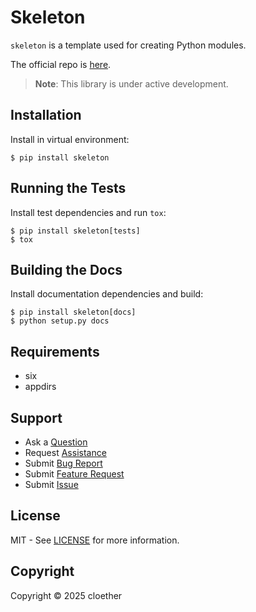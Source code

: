 # Skeleton

`skeleton` is a template used for creating Python modules.

The official repo is [here](https://github.com/cloether/skeleton).

> __Note__: This library is under active development.

## Installation

Install in virtual environment:

    $ pip install skeleton

## Running the Tests

Install test dependencies and run `tox`:

    $ pip install skeleton[tests]
    $ tox

## Building the Docs

Install documentation dependencies and build:

    $ pip install skeleton[docs]
    $ python setup.py docs

## Requirements

- six
- appdirs

## Support

- Ask a [Question](https://github.com/cloether/skeleton/issues/new?template=question.md&labels=question)
- Request [Assistance](https://github.com/cloether/skeleton/issues/new?template=need-help.md&labels=help+wanted)
- Submit [Bug Report](https://github.com/cloether/skeleton/issues/new?template=bug-report.md&labels=bug)
- Submit [Feature Request](https://github.com/cloether/skeleton/issues/new?template=feature-request.md&labels=enhancement)
- Submit [Issue](https://github.com/cloether/skeleton/issues/new?template=blank-issue.md)

## License

MIT - See [LICENSE](https://github.com/cloether/skeleton/blob/master/LICENSE.txt) for more information.

## Copyright

Copyright © 2025 cloether
